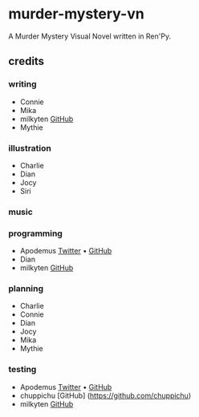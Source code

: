 # murder-mystery-vn
A Murder Mystery Visual Novel written in Ren'Py.
## credits
### writing
- Connie
- Mika
- milkyten [GitHub](https://github.com/milkyten)
- Mythie
### illustration
- Charlie
- Dian
- Jocy
- Siri
### music
### programming
- Apodemus [Twitter](https://twitter.com/ApodemusErectus) • [GitHub](https://github.com/Zt-freak)
- Dian
- milkyten [GitHub](https://github.com/milkyten)
### planning
- Charlie
- Connie
- Dian
- Jocy
- Mika
- Mythie
### testing
- Apodemus [Twitter](https://twitter.com/ApodemusErectus) • [GitHub](https://github.com/Zt-freak)
- chuppichu [GitHub] (https://github.com/chuppichu)
- milkyten [GitHub](https://github.com/milkyten)
